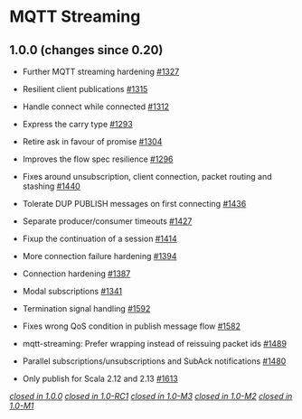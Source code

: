 # MQTT Streaming

## 1.0.0 (changes since 0.20)

* Further MQTT streaming hardening [#1327](https://github.com/akka/alpakka/pull/1327)  

* Resilient client publications [#1315](https://github.com/akka/alpakka/pull/1315)  

* Handle connect while connected [#1312](https://github.com/akka/alpakka/pull/1312)  

* Express the carry type [#1293](https://github.com/akka/alpakka/pull/1293)  

* Retire ask in favour of promise [#1304](https://github.com/akka/alpakka/pull/1304)  

* Improves the flow spec resilience [#1296](https://github.com/akka/alpakka/pull/1296)  

* Fixes around unsubscription, client connection, packet routing and stashing [#1440](https://github.com/akka/alpakka/pull/1440)  

* Tolerate DUP PUBLISH messages on first connecting [#1436](https://github.com/akka/alpakka/pull/1436)  

* Separate producer/consumer timeouts [#1427](https://github.com/akka/alpakka/pull/1427)  

* Fixup the continuation of a session [#1414](https://github.com/akka/alpakka/pull/1414)  

* More connection failure hardening [#1394](https://github.com/akka/alpakka/pull/1394)  

* Connection hardening [#1387](https://github.com/akka/alpakka/pull/1387)  

* Modal subscriptions [#1341](https://github.com/akka/alpakka/pull/1341)  

* Termination signal handling [#1592](https://github.com/akka/alpakka/pull/1592)  

* Fixes wrong QoS condition in publish message flow [#1582](https://github.com/akka/alpakka/pull/1582)  

* mqtt-streaming: Prefer wrapping instead of reissuing packet ids [#1489](https://github.com/akka/alpakka/pull/1489)  

* Parallel subscriptions/unsubscriptions and SubAck notifications [#1480](https://github.com/akka/alpakka/pull/1480)

* Only publish for Scala 2.12 and 2.13 [#1613](https://github.com/akka/alpakka/issues/1631)  

[*closed in 1.0.0*](https://github.com/akka/alpakka/issues?q=is%3Aclosed+milestone%3A1.0.0+label%3Ap%3Amqtt-streaming)
[*closed in 1.0-RC1*](https://github.com/akka/alpakka/issues?q=is%3Aclosed+milestone%3A1.0-RC1+label%3Ap%3Amqtt-streaming)
[*closed in 1.0-M3*](https://github.com/akka/alpakka/issues?q=is%3Aclosed+milestone%3A1.0-M3+label%3Ap%3Amqtt-streaming)
[*closed in 1.0-M2*](https://github.com/akka/alpakka/issues?q=is%3Aclosed+milestone%3A1.0-M2+label%3Ap%3Amqtt-streaming)
[*closed in 1.0-M1*](https://github.com/akka/alpakka/issues?q=is%3Aclosed+milestone%3A1.0-M1+label%3Ap%3Amqtt-streaming)
